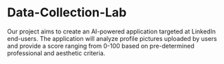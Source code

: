 # Data-Collection-Lab
Our project aims to create an AI-powered application targeted at LinkedIn end-users. The  application will analyze profile pictures uploaded by users and provide a score ranging from  0-100 based on pre-determined professional and aesthetic criteria. 

